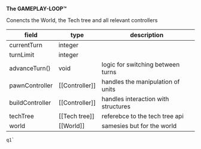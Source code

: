 **The GAMEPLAY-LOOP:tm:**  

Conencts the World, the Tech tree and all relevant controllers

| field           | type           | description                         |
| --------------- | -------------- | ----------------------------------- |
| currentTurn     | integer        |                                     |
| turnLimit       | integer        |                                     |
| advanceTurn()   | void           | logic for switching between turns   |
| pawnController  | [[Controller]] | handles the manipulation of units   |
| buildController | [[Controller]] | handles interaction with structures |
| techTree        | [[Tech tree]]  | referebce to the tech tree api      |
| world           | [[World]]      | samesies but for the world          |
	q1`